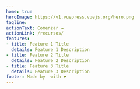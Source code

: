 ```yaml
---
home: true
heroImage: https://v1.vuepress.vuejs.org/hero.png
tagline: 
actionText: Comenzar →
actionLink: /recursos/
features:
- title: Feature 1 Title
  details: Feature 1 Description
- title: Feature 2 Title
  details: Feature 2 Description
- title: Feature 3 Title
  details: Feature 3 Description
footer: Made by  with ❤️
---
```

